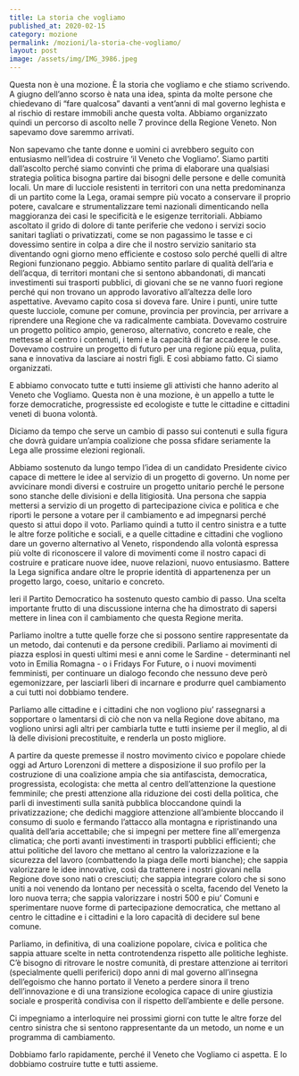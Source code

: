 ```yaml
---
title: La storia che vogliamo
published_at: 2020-02-15
category: mozione
permalink: /mozioni/la-storia-che-vogliamo/
layout: post
image: /assets/img/IMG_3986.jpeg
---
```


Questa non è una mozione. È la storia che vogliamo e che stiamo scrivendo. A giugno dell’anno scorso è nata una idea, spinta da molte persone che chiedevano di “fare qualcosa” davanti a vent’anni di mal governo leghista e al rischio di restare immobili anche questa volta. Abbiamo organizzato quindi un percorso di ascolto nelle 7 province della Regione Veneto. Non sapevamo dove saremmo arrivati.

Non sapevamo che tante donne e uomini ci avrebbero seguito con entusiasmo nell’idea di costruire ‘il Veneto che Vogliamo’. Siamo partiti dall’ascolto perché siamo convinti che prima di elaborare una qualsiasi strategia politica bisogna partire dai bisogni delle persone e delle comunità locali. Un mare di lucciole resistenti in territori con una netta predominanza di un partito come la Lega, oramai sempre più vocato a conservare il proprio potere, cavalcare e strumentalizzare temi nazionali dimenticando nella maggioranza dei casi le specificità e le esigenze territoriali. Abbiamo ascoltato il grido di dolore di tante periferie che vedono i servizi socio sanitari tagliati o privatizzati, come se non pagassimo le tasse e ci dovessimo sentire in colpa a dire che il nostro servizio sanitario sta diventando ogni giorno meno efficiente e costoso solo perché quelli di altre Regioni funzionano peggio. Abbiamo sentito parlare di qualità dell’aria e dell’acqua, di territori montani che si sentono abbandonati, di mancati investimenti sui trasporti pubblici, di giovani che se ne vanno fuori regione perché qui non trovano un approdo lavorativo all’altezza delle loro aspettative. Avevamo capito cosa si doveva fare. Unire i punti, unire tutte queste lucciole, comune per comune, provincia per provincia, per arrivare a riprendere una Regione che va radicalmente cambiata. Dovevamo costruire un progetto politico ampio, generoso, alternativo, concreto e reale, che mettesse al centro i contenuti, i temi e la capacità di far accadere le cose. Dovevamo costruire un progetto di futuro per una regione più equa, pulita, sana e innovativa da lasciare ai nostri figli. E così abbiamo fatto. Ci siamo organizzati.

E abbiamo convocato tutte e tutti insieme gli attivisti che hanno aderito al Veneto che Vogliamo. Questa non è una mozione, è un appello a tutte le forze democratiche, progressiste ed ecologiste e tutte le cittadine e cittadini veneti di buona volontà.

Diciamo da tempo che serve un cambio di passo sui contenuti e sulla figura che dovrà guidare un’ampia coalizione che possa sfidare seriamente la Lega alle prossime elezioni regionali.


Abbiamo sostenuto da lungo tempo l’idea di un candidato Presidente civico capace di mettere le idee al servizio di un progetto di governo. Un nome per avvicinare mondi diversi e costruire un progetto unitario perché le persone sono stanche delle divisioni e della litigiosità. Una persona che sappia mettersi a servizio di un progetto di partecipazione civica e politica e che riporti le persone a votare per il cambiamento e ad impegnarsi perché questo si attui dopo il voto. Parliamo quindi a tutto il centro sinistra e a tutte le altre forze politiche e sociali, e a quelle cittadine e cittadini che vogliono dare un governo alternativo al Veneto, rispondendo alla volontà espressa più volte di riconoscere il valore di movimenti come il nostro capaci di costruire e praticare nuove idee, nuove relazioni, nuovo entusiasmo. Battere la Lega significa andare oltre le proprie identità di appartenenza per un progetto largo, coeso, unitario e concreto.

Ieri il Partito Democratico ha sostenuto questo cambio di passo. Una scelta importante frutto di una discussione interna che ha dimostrato di sapersi mettere in linea con il cambiamento che questa Regione merita.

Parliamo inoltre a tutte quelle forze che si possono sentire rappresentate da un metodo, dai contenuti e da persone credibili. Parliamo ai movimenti di piazza esplosi in questi ultimi mesi e anni come le Sardine - determinanti nel voto in Emilia Romagna - o i Fridays For Future, o i nuovi movimenti femministi, per continuare un dialogo fecondo che nessuno deve però egemonizzare, per lasciarli liberi di incarnare e produrre quel cambiamento a cui tutti noi dobbiamo tendere.

Parliamo alle cittadine e i cittadini che non vogliono piu’ rassegnarsi a sopportare o lamentarsi di ciò che non va nella Regione dove abitano, ma vogliono unirsi agli altri per cambiarla tutte e tutti insieme per il meglio, al di là delle divisioni precostituite, e renderla un posto migliore.

A partire da queste premesse il nostro movimento civico e popolare chiede oggi ad Arturo Lorenzoni di mettere a disposizione il suo profilo per la costruzione di una coalizione ampia che sia antifascista, democratica, progressista, ecologista: che metta al centro dell’attenzione la questione femminile; che presti attenzione alla riduzione dei costi della politica, che parli di investimenti sulla sanità pubblica bloccandone quindi la privatizzazione; che dedichi maggiore attenzione all’ambiente bloccando il consumo di suolo e fermando l’attacco alla montagna e ripristinando una qualità dell’aria accettabile; che si impegni per mettere fine all'emergenza climatica; che porti avanti investimenti in trasporti pubblici efficienti; che attui politiche del lavoro che mettano al centro la valorizzazione e la sicurezza del lavoro (combattendo la piaga delle morti bianche); che sappia valorizzare le idee innovative, così da trattenere i nostri giovani nella Regione dove sono nati o cresciuti; che sappia integrare coloro che si sono uniti a noi venendo da lontano per necessità o scelta, facendo del Veneto la loro nuova terra; che sappia valorizzare i nostri 500 e piu’ Comuni e sperimentare nuove forme di partecipazione democratica, che mettano al centro le cittadine e i cittadini e la loro capacità di decidere sul bene comune.

Parliamo, in definitiva, di una coalizione popolare, civica e politica che sappia attuare scelte in netta controtendenza rispetto alle politiche leghiste. C’è bisogno di ritrovare le nostre comunità, di prestare attenzione ai territori (specialmente quelli periferici) dopo anni di mal governo all’insegna dell’egoismo che hanno portato il Veneto a perdere sinora il treno dell’innovazione e di una transizione ecologica capace di unire giustizia sociale e prosperità condivisa con il rispetto dell’ambiente e delle persone.

Ci impegniamo a interloquire nei prossimi giorni con tutte le altre forze del centro sinistra che si sentono rappresentante da un metodo, un nome e un programma di cambiamento.

Dobbiamo farlo rapidamente, perché il Veneto che Vogliamo ci aspetta. E lo dobbiamo costruire tutte e tutti assieme.
